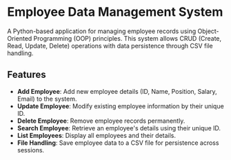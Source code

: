 # Employee Data Management System

A Python-based application for managing employee records using Object-Oriented Programming (OOP) principles. This system allows CRUD (Create, Read, Update, Delete) operations with data persistence through CSV file handling.

## Features

- **Add Employee**: Add new employee details (ID, Name, Position, Salary, Email) to the system.
- **Update Employee**: Modify existing employee information by their unique ID.
- **Delete Employee**: Remove employee records permanently.
- **Search Employee**: Retrieve an employee's details using their unique ID.
- **List Employees**: Display all employees and their details.
- **File Handling**: Save employee data to a CSV file for persistence across sessions.
